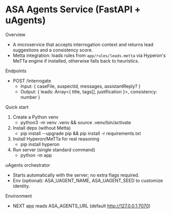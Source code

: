 # ASA Agents Service (FastAPI + uAgents)

Overview
- A microservice that accepts interrogation context and returns lead suggestions and a consistency score.
- Metta integration: loads rules from `app/rules/leads.metta` via Hyperon's MeTTa engine if installed, otherwise falls back to heuristics.

Endpoints
- POST /interrogate
  - Input: { caseFile, suspectId, messages, assistantReply? }
  - Output: { leads: Array<{ title, tags[], justification }>, consistency: number }

Quick start
1. Create a Python venv
   - python3 -m venv .venv && source .venv/bin/activate
2. Install deps (without Metta)
   - pip install --upgrade pip && pip install -r requirements.txt
3. Install Hyperon/MeTTa for real reasoning
   - pip install hyperon
4. Run server (single standard command)
   - python -m app

uAgents orchestrator
- Starts automatically with the server; no extra flags required.
- Env (optional): ASA_UAGENT_NAME, ASA_UAGENT_SEED to customize identity.

Environment
- NEXT app reads ASA_AGENTS_URL (default http://127.0.0.1:7070)
